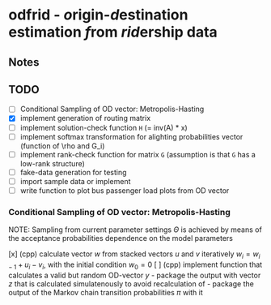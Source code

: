# odfrid - *o*rigin-*d*estination estimation *f*rom *rid*ership data

## Notes

## TODO

- [ ] Conditional Sampling of OD vector: Metropolis-Hasting
- [x] implement generation of routing matrix
- [ ] implement solution-check function `H` (= inv(A) * x)
- [ ] implement softmax transformation for alighting probabilities vector (function of \rho and G_i)
- [ ] implement rank-check function for matrix `G` (assumption is that `G` has a low-rank structure)
- [ ] fake-data generation for testing
- [ ] import sample data or implement
- [ ] write function to plot bus passenger load plots from OD vector

### Conditional Sampling of OD vector: Metropolis-Hasting

NOTE: 
Sampling from current parameter settings $\Theta$ is achieved by means of the 
acceptance probabilities dependence on the model parameters

[x] (cpp) calculate vector $w$ from stacked vectors $u$ and $v$ iteratively 
$w_i = w_{i-1} + u_i - v_i$, with the initial condition $w_0 = 0$
[ ] (cpp) implement function that calculates a valid but random OD-vector $y$
    - package the output with vector $z$ that is calculated simulatenously to avoid
    recalculation of
    - package the output of the Markov chain transition probabilities $\pi$ with
      it
